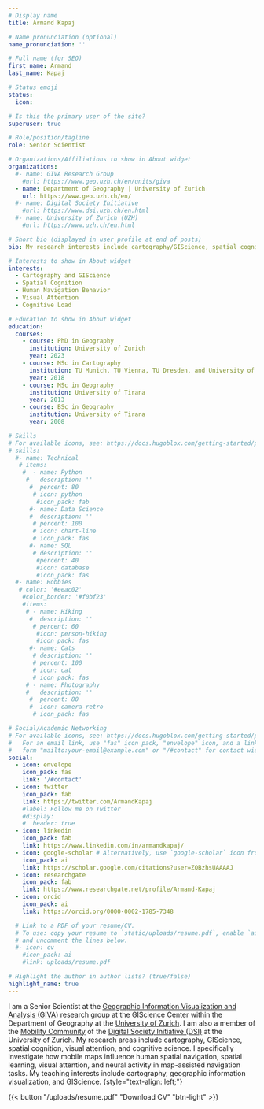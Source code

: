 ```yaml
---
# Display name
title: Armand Kapaj

# Name pronunciation (optional)
name_pronunciation: ''

# Full name (for SEO)
first_name: Armand 
last_name: Kapaj

# Status emoji
status:
  icon: 

# Is this the primary user of the site?
superuser: true

# Role/position/tagline
role: Senior Scientist

# Organizations/Affiliations to show in About widget
organizations:
  #- name: GIVA Research Group
    #url: https://www.geo.uzh.ch/en/units/giva
  - name: Department of Geography | University of Zurich
    url: https://www.geo.uzh.ch/en/
  #- name: Digital Society Initiative
    #url: https://www.dsi.uzh.ch/en.html
  #- name: University of Zurich (UZH)
    #url: https://www.uzh.ch/en.html

# Short bio (displayed in user profile at end of posts)
bio: My research interests include cartography/GIScience, spatial cognition, visual attention and cognitive science.

# Interests to show in About widget
interests:
  - Cartography and GIScience
  - Spatial Cognition
  - Human Navigation Behavior
  - Visual Attention
  - Cognitive Load

# Education to show in About widget
education:
  courses:
    - course: PhD in Geography
      institution: University of Zurich
      year: 2023
    - course: MSc in Cartography
      institution: TU Munich, TU Vienna, TU Dresden, and University of Twente
      year: 2018
    - course: MSc in Geography
      institution: University of Tirana
      year: 2013
    - course: BSc in Geography
      institution: University of Tirana
      year: 2008

# Skills
# For available icons, see: https://docs.hugoblox.com/getting-started/page-builder/#icons
# skills:
  #- name: Technical
   # items:
    #  - name: Python
     #   description: ''
      #  percent: 80
       # icon: python
        #icon_pack: fab
      #- name: Data Science
      #  description: ''
       # percent: 100
       # icon: chart-line
       # icon_pack: fas
      #- name: SQL
       # description: ''
        #percent: 40
        #icon: database
        #icon_pack: fas
  #- name: Hobbies
   # color: '#eeac02'
    #color_border: '#f0bf23'
    #items:
     # - name: Hiking
      #  description: ''
       # percent: 60
        #icon: person-hiking
        #icon_pack: fas
      #- name: Cats
       # description: ''
       # percent: 100
       # icon: cat
       # icon_pack: fas
     # - name: Photography
     #   description: ''
      #  percent: 80
      #  icon: camera-retro
       # icon_pack: fas

# Social/Academic Networking
# For available icons, see: https://docs.hugoblox.com/getting-started/page-builder/#icons
#   For an email link, use "fas" icon pack, "envelope" icon, and a link in the
#   form "mailto:your-email@example.com" or "/#contact" for contact widget.
social:
  - icon: envelope
    icon_pack: fas
    link: '/#contact'
  - icon: twitter
    icon_pack: fab
    link: https://twitter.com/ArmandKapaj
    #label: Follow me on Twitter
    #display:
    #  header: true
  - icon: linkedin
    icon_pack: fab
    link: https://www.linkedin.com/in/armandkapaj/
  - icon: google-scholar # Alternatively, use `google-scholar` icon from `ai` icon pack
    icon_pack: ai
    link: https://scholar.google.com/citations?user=ZQBzhsUAAAAJ
  - icon: researchgate
    icon_pack: fab
    link: https://www.researchgate.net/profile/Armand-Kapaj
  - icon: orcid
    icon_pack: ai
    link: https://orcid.org/0000-0002-1785-7348

  # Link to a PDF of your resume/CV.
  # To use: copy your resume to `static/uploads/resume.pdf`, enable `ai` icons in `params.yaml`,
  # and uncomment the lines below.
  #- icon: cv
    #icon_pack: ai
    #link: uploads/resume.pdf

# Highlight the author in author lists? (true/false)
highlight_name: true
---
```


I am a Senior Scientist at the [Geographic Information Visualization and Analysis (GIVA)](https://www.geo.uzh.ch/en/units/giva) research group at the GIScience Center within the Department of Geography at the [University of Zurich](https://www.uzh.ch/en.html). I am also a member of the [Mobility Community](https://mobility.dsi.uzh.ch/) of the [Digital Society Initiative (DSI)](https://www.dsi.uzh.ch/en.html) at the University of Zurich. My research areas include cartography, GIScience, spatial cognition, visual attention, and cognitive science. I specifically investigate how mobile maps influence human spatial navigation, spatial learning, visual attention, and neural activity in map-assisted navigation tasks. My teaching interests include cartography, geographic information visualization, and GIScience.
{style="text-align: left;"}

<!-- {{< button "/uploads/resume.pdf" "Download CV" "btn-info" >}} -->
{{< button "/uploads/resume.pdf" "Download CV" "btn-light" >}}